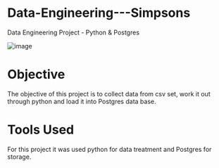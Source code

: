 # Data-Engineering---Simpsons
Data Engineering Project - Python &amp; Postgres

![image](https://user-images.githubusercontent.com/70763447/184355057-8d332e56-9b11-4503-bbcf-9bb7786dd897.png)

# Objective
  The objective of this project is to collect data from csv set, work it out through python and load it into Postgres data base.
  
# Tools Used
  For this project it was used python for data treatment and Postgres for storage.
  
  
